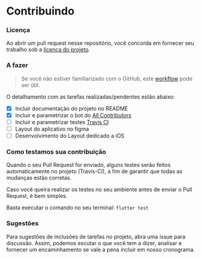 # Contribuindo

### Licença

Ao abrir um pull request nesse repositório, você concorda em fornecer seu trabalho sob a [licença do projeto](LICENSE).

### A fazer

> Se você não estiver familiarizado com o GitHub, este [workflow](https://guides.github.com/introduction/flow/) pode ser útil.

O detalhamento com as tarefas realizadas/pendentes estão abaixo:

- [x] Incluir documentação do projeto no README
- [x] Incluir e parametrizar o bot do [All Contributors](https://allcontributors.org/)
- [ ] Incluir e parametrizar testes [Travis CI](https://travis-ci.org/) 
- [ ] Layout do aplicativo no figma
- [ ] Desenvolvimento do Layout dedicado a iOS

### Como testamos sua contribuição

Quando o seu Pull Request for enviado, alguns testes serão feitos automaticamente no projeto (Travis-CI), a fim de garantir que todas as mudanças estão corretas.

Caso você queira realizar os testes no seu ambiente antes de enviar o Pull Request, é bem simples.

Basta executar o comando no seu terminal: ```flutter test```

### Sugestões

Para sugestões de inclusões de tarefas no projeto, abra uma issue para discussão. Assim, podemos escutar o que você tem a dizer, analisar e fornecer um encaminhamento se vale a pena incluir em nosso cronograma.
